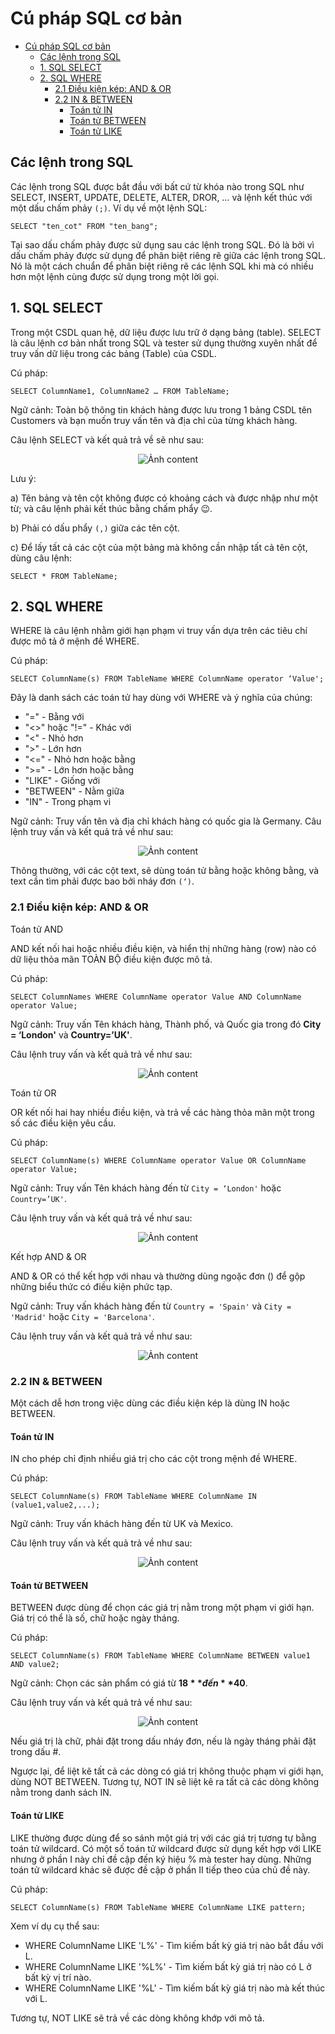 # Cú pháp SQL cơ bản
- [Cú pháp SQL cơ bản](#cú-pháp-sql-cơ-bản)
  - [Các lệnh trong SQL](#các-lệnh-trong-sql)
  - [1. SQL SELECT](#1-sql-select)
  - [2. SQL WHERE](#2-sql-where)
    - [2.1 Điều kiện kép: AND & OR](#21-điều-kiện-kép-and--or)
    - [2.2 IN & BETWEEN](#22-in--between)
      - [Toán tử IN](#toán-tử-in)
      - [Toán tử BETWEEN](#toán-tử-between)
      - [Toán tử LIKE](#toán-tử-like)
## Các lệnh trong SQL
Các lệnh trong SQL được bắt đầu với bất cứ từ khóa nào trong SQL như SELECT, INSERT, UPDATE, DELETE, ALTER, DROR, … và lệnh kết thúc với một dấu chấm phảy `(;)`. Ví dụ về một lệnh SQL:
```
SELECT "ten_cot" FROM "ten_bang";
```
Tại sao dấu chấm phảy được sử dụng sau các lệnh trong SQL. Đó là bởi vì dấu chấm phảy được sử dụng để phân biệt riêng rẽ giữa các lệnh trong SQL. Nó là một cách chuẩn để phân biệt riêng rẽ các lệnh SQL khi mà có nhiều hơn một lệnh cùng được sử dụng trong một lời gọi.

## 1. SQL SELECT
Trong một CSDL quan hệ, dữ liệu được lưu trữ ở dạng bảng (table). SELECT là câu lệnh cơ bản nhất trong SQL và tester sử dụng thường xuyên nhất để truy vấn dữ liệu trong các bảng (Table) của CSDL.

Cú pháp:
```
SELECT ColumnName1, ColumnName2 … FROM TableName;
```
Ngữ cảnh: Toàn bộ thông tin khách hàng được lưu trong 1 bảng CSDL tên Customers và bạn muốn truy vấn tên và địa chỉ của từng khách hàng.

Câu lệnh SELECT và kết quả trả về sẽ như sau:
<p align="center">
    <img alt="Ảnh content" src="./images/e61d479a-3819-466c-81e7-96c242221b6e.webp
" />
</p>

Lưu ý:

a) Tên bảng và tên cột không được có khoảng cách và được nhập như một từ; và câu lệnh phải kết thúc bằng chấm phẩy 😉.

b) Phải có dấu phẩy `(,)` giữa các tên cột.

c) Để lấy tất cả các cột của một bảng mà không cần nhập tất cả tên cột, dùng câu lệnh:
```
SELECT * FROM TableName;
```
## 2. SQL WHERE
WHERE là câu lệnh nhằm giới hạn phạm vi truy vấn dựa trên các tiêu chí được mô tả ở mệnh đề WHERE.

Cú pháp:
```
SELECT ColumnName(s) FROM TableName WHERE ColumnName operator ‘Value';
```
Đây là danh sách các toán tử hay dùng với WHERE và ý nghĩa của chúng:
* "=" - Bằng với
* "<>" hoặc "!=" - Khác với
* "<" - Nhỏ hơn
* ">" - Lớn hơn
* "<=" - Nhỏ hơn hoặc bằng
* ">=" - Lớn hơn hoặc bằng
* "LIKE" - Giống với
* "BETWEEN" - Nằm giữa
* "IN" - Trong phạm vi

Ngữ cảnh: Truy vấn tên và địa chỉ khách hàng có quốc gia là Germany. Câu lệnh truy vấn và kết quả trả về như sau:
<p align="center">
    <img alt="Ảnh content" src="./images/2a0e6d4a-84d3-4458-a23b-c5e48a536ae1.webp
" />
</p>

Thông thường, với các cột text, sẽ dùng toán tử bằng hoặc không bằng, và text cần tìm phải được bao bởi nháy đơn `(‘)`.

### 2.1 Điều kiện kép: AND & OR
Toán tử AND

AND kết nối hai hoặc nhiều điều kiện, và hiển thị những hàng (row) nào có dữ liệu thỏa mãn TOÀN BỘ điều kiện được mô tả.

Cú pháp:
```
SELECT ColumnNames WHERE ColumnName operator Value AND ColumnName operator Value;
```
Ngữ cảnh: Truy vấn Tên khách hàng, Thành phố, và Quốc gia trong đó **City = ‘London'** và **Country=’UK'**.

Câu lệnh truy vấn và kết quả trả về như sau:
<p align="center">
    <img alt="Ảnh content" src="./images/ef8073c2-da0f-40dd-a50c-ffb39bf0f948.webp
" />
</p>

Toán tử OR

OR kết nối hai hay nhiều điều kiện, và trả về các hàng thỏa mãn một trong số các điều kiện yêu cầu.

Cú pháp:
```
SELECT ColumnName(s) WHERE ColumnName operator Value OR ColumnName operator Value;
```
Ngữ cảnh: Truy vấn Tên khách hàng đến từ `City = ‘London'` hoặc `Country=’UK'`.

Câu lệnh truy vấn và kết quả trả về như sau:
<p align="center">
    <img alt="Ảnh content" src="./images/164bfc92-0d8d-4c9b-b0c5-79f3c8a5479c.webp
" />
</p>

Kết hợp AND & OR

AND & OR có thể kết hợp với nhau và thường dùng ngoặc đơn () để gộp những biểu thức có điều kiện phức tạp.

Ngữ cảnh: Truy vấn khách hàng đến từ `Country = 'Spain'` và `City = 'Madrid'` hoặc `City = 'Barcelona'`.

Câu lệnh truy vấn và kết quả trả về như sau:
<p align="center">
    <img alt="Ảnh content" src="./images/55ca8898-6203-4e48-9d87-30417311c2ea.webp
" />
</p>

### 2.2 IN & BETWEEN
Một cách dễ hơn trong việc dùng các điều kiện kép là dùng IN hoặc BETWEEN.

#### Toán tử IN

IN cho phép chỉ định nhiều giá trị cho các cột trong mệnh đề WHERE.

Cú pháp:
```
SELECT ColumnName(s) FROM TableName WHERE ColumnName IN (value1,value2,...);
```
Ngữ cảnh: Truy vấn khách hàng đến từ UK và Mexico.

Câu lệnh truy vấn và kết quả trả về như sau:
<p align="center">
    <img alt="Ảnh content" src="./images/00d789c0-497c-471d-8db3-66eee68f4277.webp
" />
</p>

#### Toán tử BETWEEN

BETWEEN được dùng để chọn các giá trị nằm trong một phạm vi giới hạn. Giá trị có thể là số, chữ hoặc ngày tháng.

Cú pháp:
```
SELECT ColumnName(s) FROM TableName WHERE ColumnName BETWEEN value1 AND value2;
```
Ngữ cảnh: Chọn các sản phẩm có giá từ **$18** đến **$40**.

Câu lệnh truy vấn và kết quả trả về như sau:
<p align="center">
    <img alt="Ảnh content" src="./images/f8a85a5d-b66d-41a5-911b-d0a612566b71.webp
" />
</p>

Nếu giá trị là chữ, phải đặt trong dấu nháy đơn, nếu là ngày tháng phải đặt trong dấu #.

Ngược lại, để liệt kê tất cả các dòng có giá trị không thuộc phạm vi giới hạn, dùng NOT BETWEEN. Tương tự, NOT IN sẽ liệt kê ra tất cả các dòng không nằm trong danh sách IN.

#### Toán tử LIKE

LIKE thường được dùng để so sánh một giá trị với các giá trị tương tự bằng toán tử wildcard. Có một số toán tử wildcard được sử dụng kết hợp với LIKE nhưng ở phần I này chỉ đề cập đến ký hiệu % mà tester hay dùng. Những toán tử wildcard khác sẽ được đề cập ở phần II tiếp theo của chủ đề này.

Cú pháp:
```
SELECT ColumnName(s) FROM TableName WHERE ColumnName LIKE pattern;
```
Xem ví dụ cụ thể sau:

* WHERE ColumnName LIKE 'L%' - Tìm kiếm bất kỳ giá trị nào bắt đầu với L.
* WHERE ColumnName LIKE '%L%' - Tìm kiếm bất kỳ giá trị nào có L ở bất kỳ vị trí nào.
* WHERE ColumnName LIKE '%L' - Tìm kiếm bất kỳ giá trị nào mà kết thúc với L.

Tương tự, NOT LIKE sẽ trả về các dòng không khớp với mô tả.


